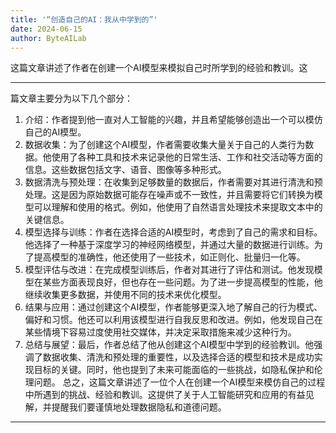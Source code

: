 ```yaml
---
title: '“创造自己的AI：我从中学到的”'
date: 2024-06-15
author: ByteAILab
---
```


这篇文章讲述了作者在创建一个AI模型来模拟自己时所学到的经验和教训。这

---
篇文章主要分为以下几个部分：
1. 介绍：作者提到他一直对人工智能的兴趣，并且希望能够创造出一个可以模仿自己的AI模型。
2. 数据收集：为了创建这个AI模型，作者需要收集大量关于自己的人类行为数据。他使用了各种工具和技术来记录他的日常生活、工作和社交活动等方面的信息。这些数据包括文字、语音、图像等多种形式。
3. 数据清洗与预处理：在收集到足够数量的数据后，作者需要对其进行清洗和预处理。这是因为原始数据可能存在噪声或不一致性，并且需要将它们转换为模型可以理解和使用的格式。例如，他使用了自然语言处理技术来提取文本中的关键信息。
4. 模型选择与训练：作者在选择合适的AI模型时，考虑到了自己的需求和目标。他选择了一种基于深度学习的神经网络模型，并通过大量的数据进行训练。为了提高模型的准确性，他还使用了一些技术，如正则化、批量归一化等。
5. 模型评估与改进：在完成模型训练后，作者对其进行了评估和测试。他发现模型在某些方面表现良好，但也存在一些问题。为了进一步提高模型的性能，他继续收集更多数据，并使用不同的技术来优化模型。
6. 结果与应用：通过创建这个AI模型，作者能够更深入地了解自己的行为模式、偏好和习惯。他还可以利用该模型进行自我反思和改进。例如，他发现自己在某些情境下容易过度使用社交媒体，并决定采取措施来减少这种行为。
7. 总结与展望：最后，作者总结了他从创建这个AI模型中学到的经验教训。他强调了数据收集、清洗和预处理的重要性，以及选择合适的模型和技术是成功实现目标的关键。同时，他也提到了未来可能面临的一些挑战，如隐私保护和伦理问题。
总之，这篇文章讲述了一位个人在创建一个AI模型来模仿自己的过程中所遇到的挑战、经验和教训。这提供了关于人工智能研究和应用的有益见解，并提醒我们要谨慎地处理数据隐私和道德问题。
---


